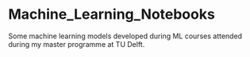 # Machine_Learning_Notebooks
Some machine learning models developed during ML courses attended  during my master programme at TU Delft.
